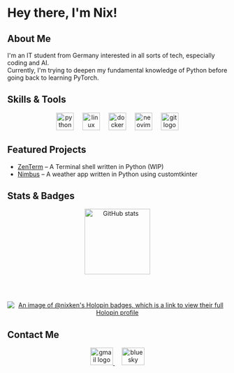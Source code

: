 # Hey there, I'm Nix!

## About Me
I'm an IT student from Germany interested in all sorts of tech, especially coding and AI.  
Currently, I'm trying to deepen my fundamental knowledge of Python before going back to learning PyTorch.

## Skills & Tools
<div align="center">
  <img src="https://skillicons.dev/icons?i=py" height="40" alt="python logo" />
  <img width="12" />
  <img src="https://skillicons.dev/icons?i=linux" height="40" alt="linux logo" />
  <img width="12" />
  <img src="https://skillicons.dev/icons?i=docker" height="40" alt="docker logo" />
  <img width="12" />
  <img src="https://skillicons.dev/icons?i=neovim" height="40" alt="neovim logo" />
  <img width="12" />
  <img src="https://skillicons.dev/icons?i=git" height="40" alt="git logo" />
</div>

## Featured Projects
- [ZenTerm](https://github.com/Nixken463/ZenTerm) – A Terminal shell written in Python (WIP)
- [Nimbus](https://github.com/Nixken463/Nimbus) – A weather app written in Python using customtkinter

## Stats & Badges
<div align="center">
  <!-- GitHub Stats -->
  <img src="https://github-readme-stats.vercel.app/api?username=Nixken463&hide_title=false&hide_rank=false&show_icons=true&include_all_commits=true&count_private=true&disable_animations=false&theme=material-palenight&locale=en&hide_border=false&order=1" height="150" alt="GitHub stats" />

  <!-- Spacer -->
  <br><br>

  <!-- Holopin badges -->
  [![An image of @nixken's Holopin badges, which is a link to view their full Holopin profile](https://holopin.me/nixken)](https://holopin.io/@nixken)
</div>

## Contact Me
<div align="center">
  <a href="mailto:contact@nxkn.me" target="_blank">
    <img src="https://raw.githubusercontent.com/maurodesouza/profile-readme-generator/master/src/assets/icons/social/gmail/default.svg" width="52" height="40" alt="gmail logo" />
  </a>
  <img width="12" />
  <a href="https://bsky.app/profile/nxkn.me" target="_blank">
    <img src="https://upload.wikimedia.org/wikipedia/commons/7/7a/Bluesky_Logo.svg" width="52" height="40" alt="bluesky logo" />
  </a>
</div>
